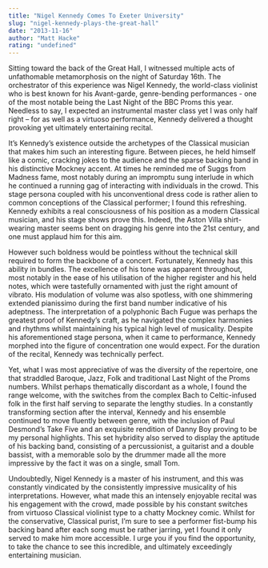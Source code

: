 ```yaml
---
title: "Nigel Kennedy Comes To Exeter University"
slug: "nigel-kennedy-plays-the-great-hall"
date: "2013-11-16"
author: "Matt Hacke"
rating: "undefined"
---
```


Sitting toward the back of the Great Hall, I witnessed multiple acts of unfathomable metamorphosis on the night of Saturday 16th. The orchestrator of this experience was Nigel Kennedy, the world-class violinist who is best known for his Avant-garde, genre-bending performances - one of the most notable being the Last Night of the BBC Proms this year. Needless to say, I expected an instrumental master class yet I was only half right – for as well as a virtuoso performance, Kennedy delivered a thought provoking yet ultimately entertaining recital.

It’s Kennedy’s existence outside the archetypes of the Classical musician that makes him such an interesting figure. Between pieces, he held himself like a comic, cracking jokes to the audience and the sparse backing band in his distinctive Mockney accent. At times he reminded me of Suggs from Madness fame, most notably during an impromptu sung interlude in which he continued a running gag of interacting with individuals in the crowd. This stage persona coupled with his unconventional dress code is rather alien to common conceptions of the Classical performer; I found this refreshing. Kennedy exhibits a real consciousness of his position as a modern Classical musician, and his stage shows prove this. Indeed, the Aston Villa shirt-wearing master seems bent on dragging his genre into the 21st century, and one must applaud him for this aim.

However such boldness would be pointless without the technical skill required to form the backbone of a concert. Fortunately, Kennedy has this ability in bundles. The excellence of his tone was apparent throughout, most notably in the ease of his utilisation of the higher register and his held notes, which were tastefully ornamented with just the right amount of vibrato. His modulation of volume was also spotless, with one shimmering extended pianissimo during the first band number indicative of his adeptness. The interpretation of a polyphonic Bach Fugue was perhaps the greatest proof of Kennedy’s craft, as he navigated the complex harmonies and rhythms whilst maintaining his typical high level of musicality. Despite his aforementioned stage persona, when it came to performance, Kennedy morphed into the figure of concentration one would expect. For the duration of the recital, Kennedy was technically perfect.

Yet, what I was most appreciative of was the diversity of the repertoire, one that straddled Baroque, Jazz, Folk and traditional Last Night of the Proms numbers. Whilst perhaps thematically discordant as a whole, I found the range welcome, with the switches from the complex Bach to Celtic-infused folk in the first half serving to separate the lengthy studies. In a constantly transforming section after the interval, Kennedy and his ensemble continued to move fluently between genre, with the inclusion of Paul Desmond’s Take Five and an exquisite rendition of Danny Boy proving to be my personal highlights. This set hybridity also served to display the aptitude of his backing band, consisting of a percussionist, a guitarist and a double bassist, with a memorable solo by the drummer made all the more impressive by the fact it was on a single, small Tom.

Undoubtedly, Nigel Kennedy is a master of his instrument, and this was constantly vindicated by the consistently impressive musicality of his interpretations. However, what made this an intensely enjoyable recital was his engagement with the crowd, made possible by his constant switches from virtuoso Classical violinist type to a chatty Mockney comic. Whilst for the conservative, Classical purist, I’m sure to see a performer fist-bump his backing band after each song must be rather jarring, yet I found it only served to make him more accessible. I urge you if you find the opportunity, to take the chance to see this incredible, and ultimately exceedingly entertaining musician.
